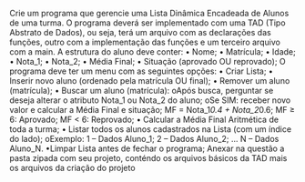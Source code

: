 Crie um programa que gerencie uma Lista Dinâmica Encadeada de Alunos de uma turma.
O programa deverá ser implementado com uma TAD (Tipo Abstrato de Dados), ou seja, terá um arquivo com as declarações das funções, outro com a implementação das funções e um terceiro arquivo com a main.
A estrutura do aluno deve conter:
• Nome;
• Matrícula;
• Idade;
• Nota_1;
• Nota_2;
• Média Final;
• Situação (aprovado OU reprovado);
O programa deve ter um menu com as seguintes opções:
• Criar Lista;
• Inserir novo aluno (ordenado pela matrícula OU final);
• Remover um aluno (matrícula);
• Buscar um aluno (matrícula):
    oApós busca, perguntar se deseja alterar o atributo Nota_1 ou Nota_2 do aluno;
          oSe SIM: receber novo valor e calcular a Média Final e situação;
                    MF = Nota_1*0.4 + Nota_2*0.6;
                    MF ≥ 6: Aprovado; MF < 6: Reprovado;
• Calcular a Média Final Aritmética de toda a turma;
• Listar todos os alunos cadastrados na Lista (com um índice do lado);
          oExemplo:
                    1 – Dados Aluno_1;
                    2 – Dados Aluno_2;
                    ...
                    N – Dados Aluno_N.
•Limpar Lista antes de fechar o programa;
Anexar na questão a pasta zipada com seu projeto, conténdo os arquivos básicos da TAD mais os arquivos da criação do projeto